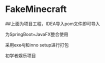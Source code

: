 # FakeMinecraft

##上面为项目工程，IDEA导入pom文件即可导入

为SpringBoot+JavaFX整合使用

采用exe4j和inno setup进行打包

初学者娱乐项目
